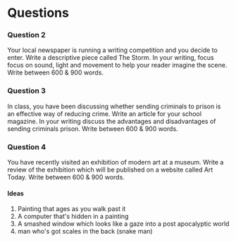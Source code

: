 # Questions

### Question 2
 Your local newspaper is running a writing competition and you decide to enter. Write a descriptive piece called The Storm. In your writing, focus focus on sound, light and movement to help your reader imagine the scene. Write between 600 & 900 words.
### Question 3 
 In class, you have been discussing whether sending criminals to prison is an effective way of reducing crime. Write an article for your school magazine. In your writing discuss the advantages and disadvantages of sending criminals prison. Write between 600 & 900 words.
### Question 4
 You have recently visited an exhibition of modern art at a museum. Write a review of the exhibition which will be published on a website called Art Today. Write between 600 & 900 words.
#### Ideas
 1. Painting that ages as you walk past it
 2. A computer that's hidden in a painting
 3. A smashed window which looks like a gaze into a post apocalyptic world
 4. man who's got scales in the back (snake man)
